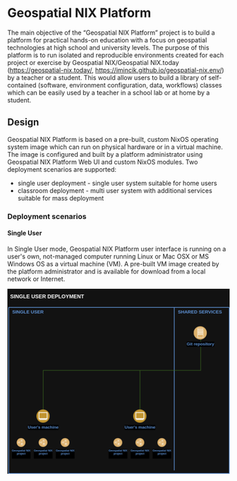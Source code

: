 # Geospatial NIX Platform

The main objective of the “Geospatial NIX Platform” project is to
build a platform for practical hands-on education with a focus on
geospatial technologies at high school and university levels. The
purpose of this platform is to run isolated and reproducible
environments created for each project or exercise by Geospatial
NIX/Geospatial NIX.today (https://geospatial-nix.today/,
https://imincik.github.io/geospatial-nix.env/) by a teacher or a
student. This would allow users to build a library of self-contained
(software, environment configuration, data, workflows) classes which
can be easily used by a teacher in a school lab or at home by a
student.

## Design

Geospatial NIX Platform is based on a pre-built, custom NixOS
operating system image which can run on physical hardware or in a
virtual machine. The image is configured and built by a platform
administrator using Geospatial NIX Platform Web UI and custom NixOS
modules. Two deployment scenarios are supported:

- single user deployment - single user system suitable for home users
- classroom deployment - multi user system with additional services suitable for mass deployment

### Deployment scenarios 

#### Single User

In Single User mode, Geospatial NIX Platform user interface is running
on a user's own, not-managed computer running Linux or Mac OSX or MS
Windows OS as a virtual machine (VM). A pre-built VM image created by
the platform administrator and is available for download from a local
network or Internet.

![Single User Deployment](./figures/deployment-single-user.png)

